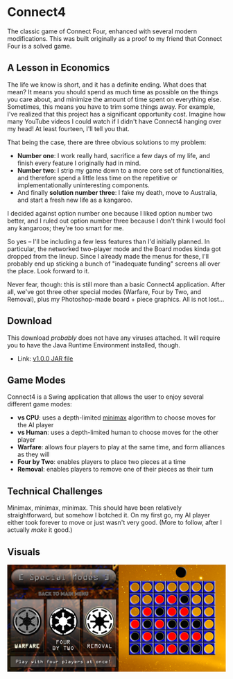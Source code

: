 # Connect4
The classic game of Connect Four, enhanced with several modern modifications. This was built originally as a proof to my friend that Connect Four is a solved game.

## A Lesson in Economics
The life we know is short, and it has a definite ending. What does that mean? It means you should spend as much time as possible on the things you care about, and minimize the amount of time spent on everything else. Sometimes, this means you have to trim some things away. For example, I've realized that this project has a significant opportunity cost. Imagine how many YouTube videos I could watch if I didn't have Connect4 hanging over my head! At least fourteen, I'll tell you that.

That being the case, there are three obvious solutions to my problem:

- **Number one**: I work really hard, sacrifice a few days of my life, and finish every feature I originally had in mind. 
- **Number two**: I strip my game down to a more core set of functionalities, and therefore spend a little less time on the repetitive or implementationally uninteresting components. 
- And finally **solution number three**: I fake my death, move to Australia, and start a fresh new life as a kangaroo.

I decided against option number one because I liked option number two better, and I ruled out option number three because I don't think I would fool any kangaroos; they're too smart for me.

So yes – I'll be including a few less features than I'd initially planned. In particular, the networked two-player mode and the Board modes kinda got dropped from the lineup. Since I already made the menus for these, I'll probably end up sticking a bunch of "inadequate funding" screens all over the place. Look forward to it.

Never fear, though: this is still more than a basic Connect4 application. After all, we've got three other special modes (Warfare, Four by Two, and Removal), plus my Photoshop-made board + piece graphics. All is not lost...

## Download
This download _probably_ does not have any viruses attached. It will require you to have the Java Runtime Environment installed, though.

- Link: [v1.0.0 JAR file](../master/dist/v1.0.0/Connect4_v1.0.0.jar?raw=true)

## Game Modes
Connect4 is a Swing application that allows the user to enjoy several different game modes:

- **vs CPU**: uses a depth-limited [minimax](https://en.wikipedia.org/wiki/Minimax) algorithm to choose moves for the AI player
- **vs Human**: uses a depth-limited human to choose moves for the other player
- **Warfare**: allows four players to play at the same time, and form alliances as they will
- **Four by Two**: enables players to place two pieces at a time
- **Removal**: enables players to remove one of their pieces as their turn

## Technical Challenges
Minimax, minimax, minimax. This should have been relatively straightforward, but somehow I botched it. On my first go, my AI player either took forever to move or just wasn't very good. (More to follow, after I actually _make_ it good.)

## Visuals
![alt text](https://github.com/ohjay/Connect4/blob/master/demo_imgs/demo_img1.png "Gameplay screens")
